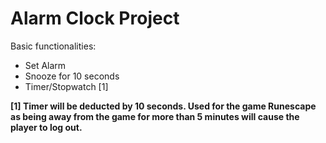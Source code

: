 # Alarm Clock Project
Basic functionalities:
- Set Alarm
- Snooze for 10 seconds
- Timer/Stopwatch [1]

**[1] Timer will be deducted by 10 seconds. Used for the game Runescape as being away from the game for more than 5 minutes will cause the player to log out.**
